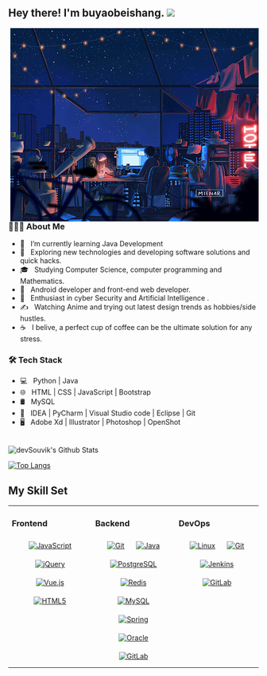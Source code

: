 
<h2> Hey there! I'm buyaobeishang. <img src="https://github.com/souvikguria98/souvikguria98/blob/master/Hi.gif" width="25"></h2>
<img align="right" alt="GIF" src="https://github.com/buyaobeishang/buyaobeishang/blob/main/image/nightlife.gif" width="500"/>

<h3> 👨🏻‍💻 About Me </h3>

<!-- longkonglong -->
<!-- 1.行情好的时候操作, 行情不好的时候空仓 -->
<!-- 2.当前市场连板情绪差,每天的涨停第二天都没有溢价的时候,市场情绪处于冰点,此时不要操作 -->
<!-- 最大的问题 -->
<!-- 1.管不住手,因为管不住手亏损的钱少说也有一个W了,当天已经有较大亏损的时候不要在操作,等待最佳的入场时机,在操作只会产生更大的亏损 -->
<!-- 2.不知道空仓,已经知道市场情绪不好的时候,要空仓等待,此时亏钱的概率大于赚钱的概率,不要操作 -->
<!-- 3.不知道围绕主线搞,当市场有极大刺激消息时,要围绕此版块操作,前排进不去可以找龙二,龙三,龙头总会给进场时机,没有换手的龙头不是真龙头,如果该板块后排整齐,龙头换手时机就是进场机会 -->
<!-- 4.市场没有方向的时候,不要凭借着自己的感觉走,如果实在管不住也要轻仓操作,千万不要市场情绪不好的时候满仓操作,无论资金大小,此时的市场亏钱效应巨大 -->
<!-- 5.在市场情绪不好的时候,没有主线的时候,每一次反抽都是离场机会,千万切忌 -->
<!-- 6.盈利就是铁一样的纪律,管住手,及时止损,不要格局,不及预期直接割肉,从这亏的钱可以从别的地方赚回来 -->
<!-- 7.不要害怕踏空,来这是为了赚钱的,目的是盈利,少赚几次钱又能怎么样,目的是减少不必要的亏损,留资金吃大肉 -->
<!-- 9.没有方向的时候就原地停留,不要乱操作,乱操作只会亏钱 -->
<!-- 10.从今天起,有主线的时候围绕主线搞,没主线的时候就空仓,等待市场情绪好转,重仓猛干,相信自己一定可以 -->

- 🔭 &nbsp; I’m currently learning Java Development
- 🤔 &nbsp; Exploring new technologies and developing software solutions and quick hacks.
- 🎓 &nbsp; Studying Computer Science, computer programming and Mathematics.
- 💼 &nbsp; Android developer and front-end web developer.
- 🌱 &nbsp; Enthusiast in cyber Security and Artificial Intelligence .
- ✍️ &nbsp; Watching Anime and trying out latest design trends as hobbies/side hustles.
- ☕ &nbsp; I belive, a perfect cup of coffee can be the ultimate solution for any stress. 

<h3>🛠 Tech Stack</h3>

- 💻 &nbsp; Python | Java  
- 🌐 &nbsp; HTML | CSS | JavaScript | Bootstrap 
- 🛢 &nbsp; MySQL 
- 🔧 &nbsp; IDEA | PyCharm | Visual Studio code | Eclipse | Git
- 🖥 &nbsp; Adobe Xd | Illustrator | Photoshop | OpenShot

<br>

<img align="center" src="https://github-readme-stats.vercel.app/api?username=buyaobeishang&include_all_commits=true&count_private=true&show_icons=true&line_height=20&title_color=7A7ADB&icon_color=2234AE&text_color=D3D3D3&bg_color=0,000000,130F40" alt="devSouvik's Github Stats">

</br>

[![Top Langs](https://github-readme-stats.vercel.app/api/top-langs/?username=buyaobeishang&layout=compact&text_color=daf7dc&bg_color=151515)](https://github.com/devSouvik/github-readme-stats)

## My Skill Set  
<table><tr><td valign="top" width="33%">



### Frontend  
<div align="center">  
<a href="https://www.javascript.com/" target="_blank"><img style="margin: 10px" src="https://profilinator.rishav.dev/skills-assets/javascript-original.svg" alt="JavaScript" height="50" /></a>  
<a href="https://jquery.com/" target="_blank"><img style="margin: 10px" src="https://profilinator.rishav.dev/skills-assets/jquery.png" alt="jQuery" height="50" /></a>  
<a href="https://vuejs.org/" target="_blank"><img style="margin: 10px" src="https://profilinator.rishav.dev/skills-assets/vuejs-original-wordmark.svg" alt="Vue.js" height="50" /></a>  
<a href="https://en.wikipedia.org/wiki/HTML5" target="_blank"><img style="margin: 10px" src="https://profilinator.rishav.dev/skills-assets/html5-original-wordmark.svg" alt="HTML5" height="50" /></a>  
</div>

</td><td valign="top" width="33%">



### Backend  
<div align="center">  
<a href="https://github.com/" target="_blank"><img style="margin: 10px" src="https://profilinator.rishav.dev/skills-assets/git-scm-icon.svg" alt="Git" height="50" /></a>  
<a href="https://www.java.com/" target="_blank"><img style="margin: 10px" src="https://profilinator.rishav.dev/skills-assets/java-original-wordmark.svg" alt="Java" height="50" /></a>  
<a href="https://www.postgresql.org/" target="_blank"><img style="margin: 10px" src="https://profilinator.rishav.dev/skills-assets/postgresql-original-wordmark.svg" alt="PostgreSQL" height="50" /></a>  
<a href="https://redis.io/" target="_blank"><img style="margin: 10px" src="https://profilinator.rishav.dev/skills-assets/redis-original-wordmark.svg" alt="Redis" height="50" /></a>  
<a href="https://www.mysql.com/" target="_blank"><img style="margin: 10px" src="https://profilinator.rishav.dev/skills-assets/mysql-original-wordmark.svg" alt="MySQL" height="50" /></a>  
<a href="https://docs.spring.io/spring-framework/docs/3.0.x/reference/expressions.html#:~:text=The%20Spring%20Expression%20Language%20(SpEL,and%20basic%20string%20templating%20functionality." target="_blank"><img style="margin: 10px" src="https://profilinator.rishav.dev/skills-assets/springio-icon.svg" alt="Spring" height="50" /></a>  
<a href="https://www.oracle.com/in/index.html" target="_blank"><img style="margin: 10px" src="https://profilinator.rishav.dev/skills-assets/oracle-original.svg" alt="Oracle" height="50" /></a>  
<a href="https://about.gitlab.com/" target="_blank"><img style="margin: 10px" src="https://profilinator.rishav.dev/skills-assets/gitlab.svg" alt="GitLab" height="50" /></a>  
</div>

</td><td valign="top" width="33%">



### DevOps  
<div align="center">  
<a href="https://www.linux.org/" target="_blank"><img style="margin: 10px" src="https://profilinator.rishav.dev/skills-assets/linux-original.svg" alt="Linux" height="50" /></a>  
<a href="https://github.com/" target="_blank"><img style="margin: 10px" src="https://profilinator.rishav.dev/skills-assets/git-scm-icon.svg" alt="Git" height="50" /></a>  
<a href="https://www.jenkins.io/" target="_blank"><img style="margin: 10px" src="https://profilinator.rishav.dev/skills-assets/jenkins-icon.svg" alt="Jenkins" height="50" /></a>  
<a href="https://about.gitlab.com/" target="_blank"><img style="margin: 10px" src="https://profilinator.rishav.dev/skills-assets/gitlab.svg" alt="GitLab" height="50" /></a>  
</div>

</td></tr></table>  

<br/>  

